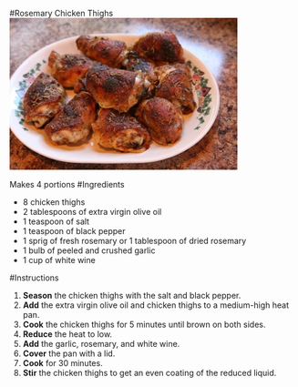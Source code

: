 #Rosemary Chicken Thighs
![rosemary chicken thighs](https://github.com/CarloBarraco/Recipes/raw/master/Italian/rosemary-chicken-thighs.jpg)

Makes 4 portions
#Ingredients
* 8 chicken thighs
* 2 tablespoons of extra virgin olive oil
* 1 teaspoon of salt
* 1 teaspoon of black pepper
* 1 sprig of fresh rosemary or 1 tablespoon of dried rosemary
* 1 bulb of peeled and crushed garlic
* 1 cup of white wine

#Instructions
1. **Season** the chicken thighs with the salt and black pepper.
2. **Add** the extra virgin olive oil and chicken thighs to a medium-high heat pan.
3. **Cook** the chicken thighs for 5 minutes until brown on both sides.
4. **Reduce** the heat to low.
5. **Add** the garlic, rosemary, and white wine.
6. **Cover** the pan with a lid.
7. **Cook** for 30 minutes.
8. **Stir** the chicken thighs to get an even coating of the reduced liquid.
